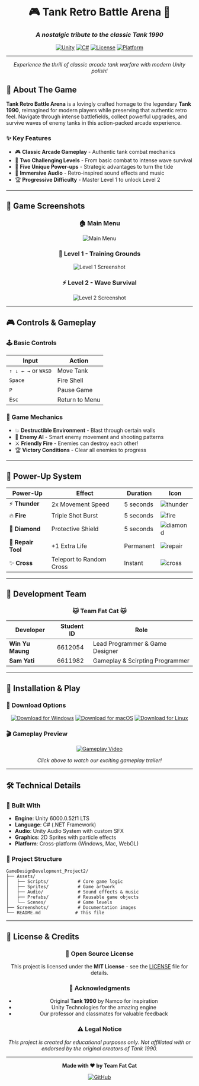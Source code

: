 <div align="center">

# 🎮 Tank Retro Battle Arena 🚀
### *A nostalgic tribute to the classic Tank 1990*

[![Unity](https://img.shields.io/badge/Unity-6.0-blue?logo=unity)](https://unity.com/)
[![C#](https://img.shields.io/badge/C%23-Programming-purple?logo=csharp)](https://docs.microsoft.com/en-us/dotnet/csharp/)
[![License](https://img.shields.io/badge/License-MIT-green)](LICENSE)
[![Platform](https://img.shields.io/badge/Platform-Windows%20%7C%20Mac-lightgrey)](https://github.com/Kusk24/GameDesignDevelopment_Project2)

---

*Experience the thrill of classic arcade tank warfare with modern Unity polish!*

</div>

## 🎯 About The Game

**Tank Retro Battle Arena** is a lovingly crafted homage to the legendary **Tank 1990**, reimagined for modern players while preserving that authentic retro feel. Navigate through intense battlefields, collect powerful upgrades, and survive waves of enemy tanks in this action-packed arcade experience.

### ✨ Key Features
- 🎮 **Classic Arcade Gameplay** - Authentic tank combat mechanics
- 🌟 **Two Challenging Levels** - From basic combat to intense wave survival  
- 💎 **Five Unique Power-ups** - Strategic advantages to turn the tide
- 🎵 **Immersive Audio** - Retro-inspired sound effects and music
- 🏆 **Progressive Difficulty** - Master Level 1 to unlock Level 2

---

## 📸 Game Screenshots

<div align="center">

### 🏠 Main Menu
![Main Menu](screenshots/menu.png)

### 🎯 Level 1 - Training Grounds  
![Level 1 Screenshot](screenshots/level1.png)

### ⚡ Level 2 - Wave Survival
![Level 2 Screenshot](screenshots/level2.png)

</div>

---

## 🎮 Controls & Gameplay

### 🕹️ **Basic Controls**
| Input | Action |
|-------|--------|
| `↑ ↓ ← →` or `WASD` | Move Tank |
| `Space` | Fire Shell |
| `P` | Pause Game |
| `Esc` | Return to Menu |

### 🎯 **Game Mechanics**
- 💥 **Destructible Environment** - Blast through certain walls
- 🔄 **Enemy AI** - Smart enemy movement and shooting patterns  
- ⚔️ **Friendly Fire** - Enemies can destroy each other!
- 🏆 **Victory Conditions** - Clear all enemies to progress

---

## 💎 Power-Up System

<div align="center">

| Power-Up | Effect | Duration | Icon |
|----------|--------|----------|------|
| ⚡ **Thunder** | 2x Movement Speed | 5 seconds | ![thunder](screenshots/thunder.png) |
| 🔥 **Fire** | Triple Shot Burst | 5 seconds | ![fire](screenshots/fire.png) |
| 💎 **Diamond** | Protective Shield | 5 seconds | ![diamond](screenshots/diamond.png) |
| 🔧 **Repair Tool** | +1 Extra Life | Permanent | ![repair](screenshots/repair.png) |
| ✨ **Cross** | Teleport to Random Cross | Instant | ![cross](screenshots/cross.png) |

</div>

---

## 👥 Development Team

<div align="center">

### 🐱 **Team Fat Cat** 🐱

| Developer | Student ID | Role |
|-----------|------------|------|
| **Win Yu Maung** | 6612054 | Lead Programmer & Game Designer |
| **Sam Yati** | 6611982 | Gameplay & Scirpting Programmer|

</div>

---

## 🚀 Installation & Play

### 💾 **Download Options**

<div align="center">
  
[![Download for Windows](https://img.shields.io/badge/Download-Windows-0078D4?style=for-the-badge&logo=windows)](https://kusk24.itch.io/tankshooter3d)
[![Download for macOS](https://img.shields.io/badge/Download-macOS-000000?style=for-the-badge&logo=apple)](https://kusk24.itch.io/tankshooter3d)
[![Download for Linux](https://img.shields.io/badge/Download-Linux-1793D1?style=for-the-badge&logo=linux)](https://kusk24.itch.io/tankshooter3d)

</div>

### 🎬 **Gameplay Preview**

<div align="center">

[![Gameplay Video](https://img.shields.io/badge/▶️-Watch%20Gameplay%20Video-FF0000?style=for-the-badge&logo=youtube)](https://youtu.be/VDJwGFqeRgU)

*Click above to watch our exciting gameplay trailer!*

</div>

---

## 🛠️ Technical Details

### 🔧 **Built With**
- **Engine**: Unity 6000.0.52f1 LTS
- **Language**: C# (.NET Framework)
- **Audio**: Unity Audio System with custom SFX
- **Graphics**: 2D Sprites with particle effects
- **Platform**: Cross-platform (Windows, Mac, WebGL)

### 📁 **Project Structure**
```
GameDesignDevelopment_Project2/
├── Assets/
│   ├── Scripts/           # Core game logic
│   ├── Sprites/           # Game artwork
│   ├── Audio/             # Sound effects & music  
│   ├── Prefabs/           # Reusable game objects
│   └── Scenes/            # Game levels
├── Screenshots/           # Documentation images
└── README.md             # This file
```

---

## 📜 License & Credits

<div align="center">

### 📄 **Open Source License**

This project is licensed under the **MIT License** - see the [LICENSE](LICENSE) file for details.

### 🙏 **Acknowledgments**
- Original **Tank 1990** by Namco for inspiration
- Unity Technologies for the amazing engine
- Our professor and classmates for valuable feedback

### ⚠️ **Legal Notice**
*This project is created for educational purposes only. Not affiliated with or endorsed by the original creators of Tank 1990.*

---

**Made with ❤️ by Team Fat Cat**

[![GitHub](https://img.shields.io/badge/GitHub-Repository-181717?style=for-the-badge&logo=github)](https://github.com/Kusk24/GameDesignDevelopment_Project2)

</div>
